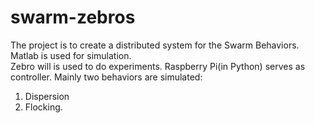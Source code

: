 # swarm-zebros
The project is to create a distributed system for the Swarm Behaviors.  
Matlab is used for simulation.  
Zebro will is used to do experiments. Raspberry Pi(in Python) serves as controller. 
Mainly two behaviors are simulated:
1. Dispersion  
2. Flocking.
